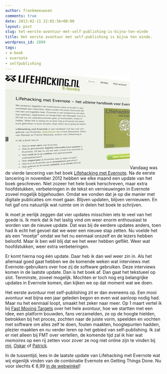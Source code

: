 ```yaml
---
author: frankmeeuwsen
comments: true
date: 2013-02-11 22:02:56+00:00
layout: post
slug: het-eerste-avontuur-met-self-publishing-is-bijna-ten-einde
title: Het eerste avontuur met self-publishing is bijna ten einde.
wordpress_id: 2899
tags:
- e-book
- evernote
- selfpublishing
---
```


![20121109-225231.jpg](../images/uploadimages/20121109-225231.jpg)Vandaag was de vierde lancering van het boek [Lifehacking met Evernote](http://ebooks.lifehacking.nl/shop/lifehacking-met-evernote/). Na de eerste lancering in november 2012 hebben we elke maand een update van het boek geschreven. Niet zozeer het hele boek herschreven, maar extra hoofdstukken, verbeteringen in de tekst en vernieuwingen in Evernote zoveel mogelijk bijgehouden. Omdat we vonden dat je op die manier met digitale publicaties om moet gaan. Blijven updaten, blijven vernieuwen. En het gaf ons natuurlijk wat ruimte om in delen het boek te schrijven.

Ik moet je eerlijk zeggen dat vier updates misschien iets te veel van het goede is. Ik merk dat ik het lastig vind om weer enorm enthousiast te worden van de nieuwe update. Dat was bij de eerdere updates anders, toen had ik echt het gevoel dat we weer een nieuwe stap zetten. Nu voelde het als een “moetje” omdat we het nu eenmaal onszelf en de lezers hebben beloofd. Maar ik ben wél blij dat we het weer hebben geflikt. Weer wat hoofdstukken, weer extra verbeteringen.

Er komt hierna nog één update. Daar heb ik dan wel weer zin in. Als het allemaal goed gaat hebben we de komende weken wat interviews met Evernote-gebruikers over hoe zij de software gebruiken. Deze interviews komen in de laatste update. Dan is het boek af. Dan gaat het tekstueel op slot. Tenminste, zoveel mogelijk. Mochten er toch nog erg belangrijke updates in Evernote komen, dan kijken we op dat moment wat we doen.

Het eerste avontuur met self-publishing zit er dan eveneens op. Een mooi avontuur wat bijna een jaar geleden begon en even wat aanloop nodig had. Maar nu het eenmaal loopt, smaakt het zeker naar meer. Op 1 maart vertel ik bij [Fast Moving Targets](http://fastmovingtargets.nl/) over het hele avontuur, hoe we startten met een idee, een platform bouwden, fans verzamelden, ze op de hoogte hielden, betrokken bij het proces, zochten naar de juiste vorm, speelden en vochten met software om alles zelf te doen, fouten maakten, hoogtepunten hadden, plezier maakten en nu verder leren op het gebied van self-publishing. Ik zal er niet alleen bij FMT over vertellen, de komende tijd zal ik hier wat _memoires_ op een rij zetten voor zover ze nog niet online zijn te vinden bij [mij](http://incredibleadventure.nl/2012/11/met-dank-aan-2000-fans-en-2-auteurs/), [Oskar](http://lifehacking.nl/algemeen/e-boek-lifehacking-met-evernote/) of [Patrick](http://www.eenmanierom.nl/samenwerken-met-meerdere-auteurs-aan-een-e-book-met-markdown-en-dropbox/).

In de tussentijd, lees in de laatste update van Lifehacking met Evernote wat wij eigenlijk vinden van de combinatie Evernote en Getting Things Done. Nu voor slechts € 8,99 [in de webwinkel](http://ebooks.lifehacking.nl/shop/lifehacking-met-evernote/)!
